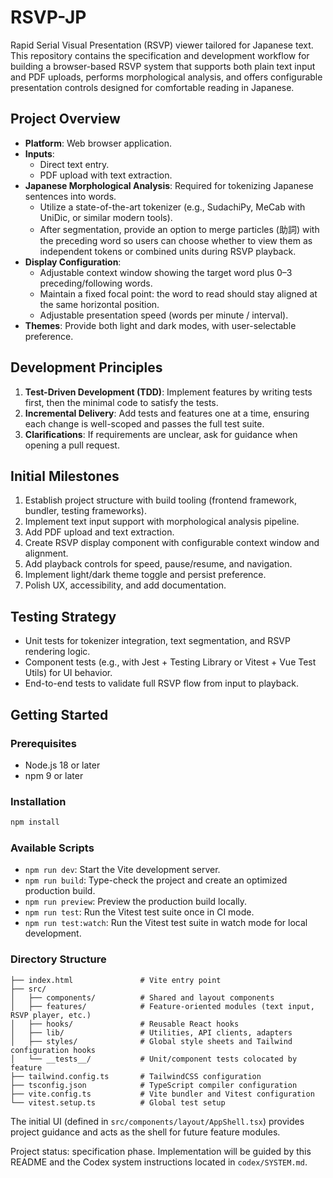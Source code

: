 # RSVP-JP

Rapid Serial Visual Presentation (RSVP) viewer tailored for Japanese text. This repository contains the
specification and development workflow for building a browser-based RSVP system that supports both
plain text input and PDF uploads, performs morphological analysis, and offers configurable presentation
controls designed for comfortable reading in Japanese.

## Project Overview

- **Platform**: Web browser application.
- **Inputs**:
  - Direct text entry.
  - PDF upload with text extraction.
- **Japanese Morphological Analysis**: Required for tokenizing Japanese sentences into words.
  - Utilize a state-of-the-art tokenizer (e.g., SudachiPy, MeCab with UniDic, or similar modern tools).
  - After segmentation, provide an option to merge particles (助詞) with the preceding word so users can
    choose whether to view them as independent tokens or combined units during RSVP playback.
- **Display Configuration**:
  - Adjustable context window showing the target word plus 0–3 preceding/following words.
  - Maintain a fixed focal point: the word to read should stay aligned at the same horizontal position.
  - Adjustable presentation speed (words per minute / interval).
- **Themes**: Provide both light and dark modes, with user-selectable preference.

## Development Principles

1. **Test-Driven Development (TDD)**: Implement features by writing tests first, then the minimal code to
   satisfy the tests.
2. **Incremental Delivery**: Add tests and features one at a time, ensuring each change is well-scoped
   and passes the full test suite.
3. **Clarifications**: If requirements are unclear, ask for guidance when opening a pull request.

## Initial Milestones

1. Establish project structure with build tooling (frontend framework, bundler, testing frameworks).
2. Implement text input support with morphological analysis pipeline.
3. Add PDF upload and text extraction.
4. Create RSVP display component with configurable context window and alignment.
5. Add playback controls for speed, pause/resume, and navigation.
6. Implement light/dark theme toggle and persist preference.
7. Polish UX, accessibility, and add documentation.

## Testing Strategy

- Unit tests for tokenizer integration, text segmentation, and RSVP rendering logic.
- Component tests (e.g., with Jest + Testing Library or Vitest + Vue Test Utils) for UI behavior.
- End-to-end tests to validate full RSVP flow from input to playback.

## Getting Started

### Prerequisites

- Node.js 18 or later
- npm 9 or later

### Installation

```bash
npm install
```

### Available Scripts

- `npm run dev`: Start the Vite development server.
- `npm run build`: Type-check the project and create an optimized production build.
- `npm run preview`: Preview the production build locally.
- `npm run test`: Run the Vitest test suite once in CI mode.
- `npm run test:watch`: Run the Vitest test suite in watch mode for local development.

### Directory Structure

```
├── index.html               # Vite entry point
├── src/
│   ├── components/          # Shared and layout components
│   ├── features/            # Feature-oriented modules (text input, RSVP player, etc.)
│   ├── hooks/               # Reusable React hooks
│   ├── lib/                 # Utilities, API clients, adapters
│   ├── styles/              # Global style sheets and Tailwind configuration hooks
│   └── __tests__/           # Unit/component tests colocated by feature
├── tailwind.config.ts       # TailwindCSS configuration
├── tsconfig.json            # TypeScript compiler configuration
├── vite.config.ts           # Vite bundler and Vitest configuration
└── vitest.setup.ts          # Global test setup
```

The initial UI (defined in `src/components/layout/AppShell.tsx`) provides
project guidance and acts as the shell for future feature modules.

Project status: specification phase. Implementation will be guided by this README and the Codex system
instructions located in `codex/SYSTEM.md`.
